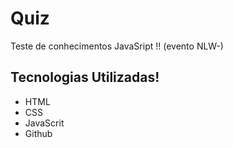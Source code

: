 # Quiz
Teste de conhecimentos JavaSript !! (evento NLW-)

## Tecnologias Utilizadas!

- HTML
- CSS
- JavaScrit
- Github

